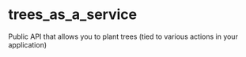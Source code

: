 # trees_as_a_service
Public API that allows you to plant trees (tied to various actions in your application)
